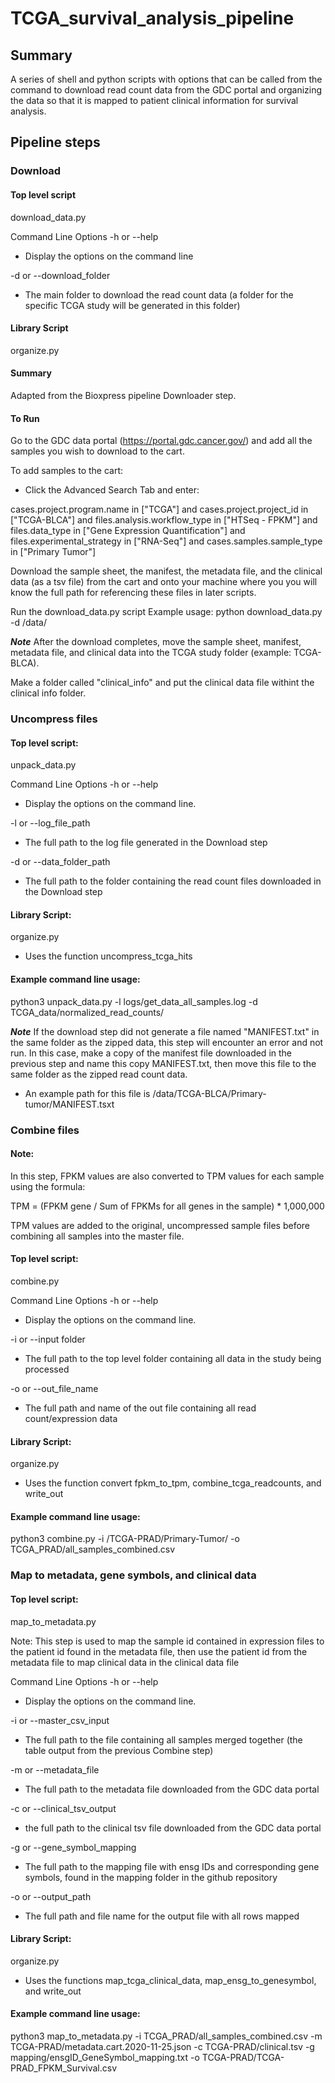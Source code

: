 # TCGA_survival_analysis_pipeline

## Summary
A series of shell and python scripts with options that can be called from the command to download read count data from the GDC portal and organizing the data so that it is mapped to patient clinical information for survival analysis.


## Pipeline steps


### Download

#### Top level script
download_data.py

Command Line Options
-h or --help
  - Display the options on the command line

-d or --download_folder
  - The main folder to download the read count data (a folder for the specific TCGA study will be generated in this folder)

#### Library Script 
organize.py

#### Summary
Adapted from the Bioxpress pipeline Downloader step. 

#### To Run
Go to the GDC data portal (https://portal.gdc.cancer.gov/) and add all the samples you wish to download to the cart. 

To add samples to the cart:
- Click the Advanced Search Tab and enter:

cases.project.program.name in ["TCGA"] and cases.project.project_id in ["TCGA-BLCA"] and files.analysis.workflow_type in ["HTSeq - FPKM"] and files.data_type in ["Gene Expression Quantification"] and files.experimental_strategy in ["RNA-Seq"] and cases.samples.sample_type in ["Primary Tumor"]

Download the sample sheet, the manifest, the metadata file, and the clinical data (as a tsv file) from the cart and onto your machine where you you will know the full path for referencing these files in later scripts. 

Run the download_data.py script
Example usage:
python download_data.py -d /data/

***Note***
After the download completes, move the sample sheet, manifest, metadata file, and clinical data into the TCGA study folder (example: TCGA-BLCA).

Make a folder called "clinical_info" and put the clinical data file withint the clinical info folder.

### Uncompress files

#### Top level script: 
unpack_data.py

Command Line Options
-h or --help 
  - Display the options on the command line. 
  
-l or --log_file_path
  - The full path to the log file generated in the Download step
  
-d or --data_folder_path
  - The full path to the folder containing the read count files downloaded in the Download step
  
#### Library Script: 
organize.py
- Uses the function uncompress_tcga_hits

#### Example command line usage: 

python3 unpack_data.py -l logs/get_data_all_samples.log -d TCGA_data/normalized_read_counts/


***Note***
If the download step did not generate a file named "MANIFEST.txt" in the same folder as the zipped data, this step will encounter an error and not run. In this case, make a copy of the manifest file downloaded in the previous step and name this copy MANIFEST.txt, then move this file to the same folder as the zipped read count data.
 - An example path for this file is /data/TCGA-BLCA/Primary-tumor/MANIFEST.tsxt

### Combine files

#### Note: 
In this step, FPKM values are also converted to TPM values for each sample using the formula:

TPM = (FPKM gene / Sum of FPKMs for all genes in the sample) * 1,000,000

TPM values are added to the original, uncompressed sample files before combining all samples into the master file. 

#### Top level script: 
combine.py

Command Line Options
-h or --help 
  - Display the options on the command line. 
  
-i or --input folder
  - The full path to the top level folder containing all data in the study being processed
  
-o or --out_file_name
  - The full path and name of the out file containing all read count/expression data
  
#### Library Script: 
organize.py
- Uses the function convert fpkm_to_tpm, combine_tcga_readcounts, and write_out

#### Example command line usage: 

python3 combine.py -i /TCGA-PRAD/Primary-Tumor/ -o TCGA_PRAD/all_samples_combined.csv


### Map to metadata, gene symbols, and clinical data

#### Top level script: 
map_to_metadata.py

Note: This step is used to map the sample id contained in expression files to the patient id found in the metadata file, then use the patient id from the metadata file to map clinical data in the clinical data file

Command Line Options
-h or --help 
  - Display the options on the command line. 
  
-i or --master_csv_input
  - The full path to the file containing all samples merged together (the table output from the previous Combine step)
  
-m or --metadata_file
  - The full path to the metadata file downloaded from the GDC data portal
  
-c or --clinical_tsv_output
  - the full path to the clinical tsv file downloaded from the GDC data portal
  
-g or --gene_symbol_mapping
  - The full path to the mapping file with ensg IDs and corresponding gene symbols, found in the mapping folder in the github repository
  
-o or --output_path
  - The full path and file name for the output file with all rows mapped 
  
#### Library Script: 
organize.py
- Uses the functions map_tcga_clinical_data, map_ensg_to_genesymbol, and write_out

#### Example command line usage: 

python3 map_to_metadata.py -i TCGA_PRAD/all_samples_combined.csv -m TCGA-PRAD/metadata.cart.2020-11-25.json -c TCGA-PRAD/clinical.tsv -g mapping/ensgID_GeneSymbol_mapping.txt -o TCGA-PRAD/TCGA-PRAD_FPKM_Survival.csv

